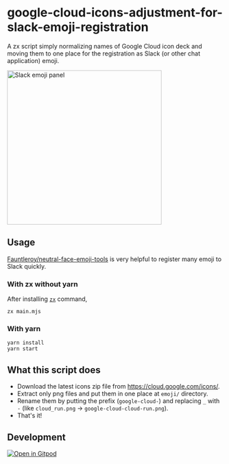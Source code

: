 # google-cloud-icons-adjustment-for-slack-emoji-registration

A zx script simply normalizing names of Google Cloud icon deck and moving them to one place for the registration as Slack (or other chat application) emoji.

<img width="360" alt="Slack emoji panel" src="https://user-images.githubusercontent.com/1425259/205347332-6a9190ce-aba3-4a33-9573-a3c6e4bfb296.png">


## Usage

[Fauntleroy/neutral-face-emoji-tools](https://github.com/Fauntleroy/neutral-face-emoji-tools) is very helpful to register many emoji to Slack quickly.

### With zx without yarn

After installing [`zx`](https://github.com/google/zx) command,

```shell
zx main.mjs
```

### With yarn

```shell
yarn install
yarn start
```

## What this script does

- Download the latest icons zip file from https://cloud.google.com/icons/.
- Extract only png files and put them in one place at `emoji/` directory.
- Rename them by putting the prefix (`google-cloud-`) and replacing `_` with `-` (like `cloud_run.png` -> `google-cloud-cloud-run.png`).
- That's it!

## Development

[![Open in Gitpod](https://gitpod.io/button/open-in-gitpod.svg)](https://gitpod.io/#https://github.com/shuuji3/google-cloud-icons-adjustment-for-slack-emoji-registration)
